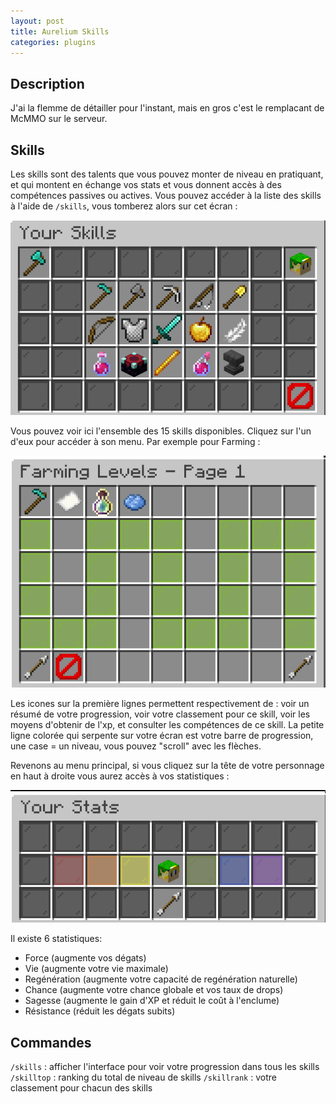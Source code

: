 ```yaml
---
layout: post
title: Aurelium Skills
categories: plugins
---
```


## Description

J'ai la flemme de détailler pour l'instant, mais en gros c'est le remplacant de McMMO sur le serveur.

## Skills

Les skills sont des talents que vous pouvez monter de niveau en pratiquant, et qui montent en échange vos stats et vous donnent accès à des compétences passives ou actives.
Vous pouvez accéder à la liste des skills à l'aide de `/skills`, vous tomberez alors sur cet écran :

![skills menu](media/aurelium_skillsmenu.png)

Vous pouvez voir ici l'ensemble des 15 skills disponibles. Cliquez sur l'un d'eux pour accéder à son menu. Par exemple pour Farming :

![farming menu](media/aurelium_farmingmenu.png)

Les icones sur la première lignes permettent respectivement de : voir un résumé de votre progression, voir votre classement pour ce skill, voir les moyens d'obtenir de l'xp, et consulter les compétences de ce skill.
La petite ligne colorée qui serpente sur votre écran est votre barre de progression, une case = un niveau, vous pouvez "scroll" avec les flèches.

Revenons au menu principal, si vous cliquez sur la tête de votre personnage en haut à droite vous aurez accès à vos statistiques :

![stats menu](media/aurelium_statsmenu.png)

Il existe 6 statistiques:
- Force (augmente vos dégats)
- Vie (augmente votre vie maximale)
- Regénération (augmente votre capacité de regénération naturelle)
- Chance (augmente votre chance globale et vos taux de drops)
- Sagesse (augmente le gain d'XP et réduit le coût à l'enclume)
- Résistance (réduit les dégats subits)

## Commandes

`/skills` : afficher l'interface pour voir votre progression dans tous les skills
`/skilltop` : ranking du total de niveau de skills
`/skillrank` : votre classement pour chacun des skills